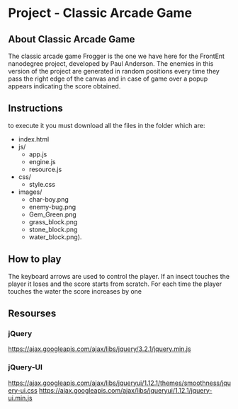 
# Project - Classic Arcade Game

## About Classic Arcade Game
The classic arcade game Frogger is the one we have here for the FrontEnt nanodegree project, developed by Paul Anderson.
The enemies in this version of the project are generated in random positions every time they pass the right edge of the canvas and in case of game over a popup appears indicating the score obtained.

## Instructions
to execute it you must download all the files in the folder which are:
* index.html
* js/
  * app.js
  * engine.js
  * resource.js
* css/
  * style.css
* images/
  * char-boy.png
  * enemy-bug.png
  * Gem_Green.png
  * grass_block.png
  * stone_block.png
  * water_block.png).

## How to play
The keyboard arrows are used to control the player.
If an insect touches the player it loses and the score starts from scratch.
For each time the player touches the water the score increases by one

## Resourses
### jQuery
https://ajax.googleapis.com/ajax/libs/jquery/3.2.1/jquery.min.js
### jQuery-UI
https://ajax.googleapis.com/ajax/libs/jqueryui/1.12.1/themes/smoothness/jquery-ui.css
https://ajax.googleapis.com/ajax/libs/jqueryui/1.12.1/jquery-ui.min.js
